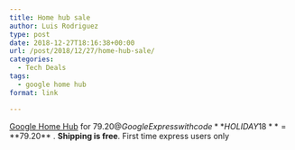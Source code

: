 ```yaml
---
title: Home hub sale
author: Luis Rodriguez
type: post
date: 2018-12-27T18:16:38+00:00
url: /post/2018/12/27/home-hub-sale/
categories:
  - Tech Deals
tags:
  - google home hub
format: link

---
```

[Google Home Hub](https://express.google.com/product/Google-Home-Hub-Chalk/17323774654914999725_9213255158323840508_125181302) for $79.20 @ Google Express with code **HOLIDAY18** = **$79.20** . **Shipping is free**. First time express users only
